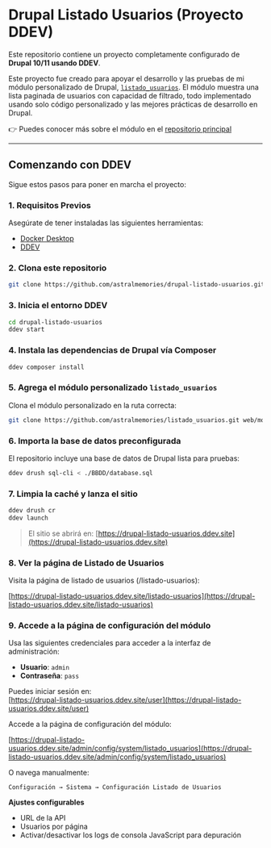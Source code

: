 
# Drupal Listado Usuarios (Proyecto DDEV)

Este repositorio contiene un proyecto completamente configurado de **Drupal 10/11 usando DDEV**.

Este proyecto fue creado para apoyar el desarrollo y las pruebas de mi módulo personalizado de Drupal, [`listado_usuarios`](https://github.com/astralmemories/listado_usuarios). El módulo muestra una lista paginada de usuarios con capacidad de filtrado, todo implementado usando solo código personalizado y las mejores prácticas de desarrollo en Drupal.

👉 Puedes conocer más sobre el módulo en el [repositorio principal](https://github.com/astralmemories/listado_usuarios/blob/main/README_ES.md)

---

## Comenzando con DDEV

Sigue estos pasos para poner en marcha el proyecto:

### 1. Requisitos Previos

Asegúrate de tener instaladas las siguientes herramientas:

- [Docker Desktop](https://www.docker.com/products/docker-desktop/)
- [DDEV](https://ddev.readthedocs.io/en/stable/)

### 2. Clona este repositorio

```sh
git clone https://github.com/astralmemories/drupal-listado-usuarios.git
```

### 3. Inicia el entorno DDEV

```sh
cd drupal-listado-usuarios
ddev start
```

### 4. Instala las dependencias de Drupal vía Composer

```sh
ddev composer install
```

### 5. Agrega el módulo personalizado `listado_usuarios`

Clona el módulo personalizado en la ruta correcta:

```sh
git clone https://github.com/astralmemories/listado_usuarios.git web/modules/custom/listado_usuarios
```

### 6. Importa la base de datos preconfigurada

El repositorio incluye una base de datos de Drupal lista para pruebas:

```sh
ddev drush sql-cli < ./BBDD/database.sql
```

### 7. Limpia la caché y lanza el sitio

```sh
ddev drush cr
ddev launch
```

> El sitio se abrirá en: [https://drupal-listado-usuarios.ddev.site](https://drupal-listado-usuarios.ddev.site)

### 8. Ver la página de Listado de Usuarios

Visita la página de listado de usuarios (/listado-usuarios):

[https://drupal-listado-usuarios.ddev.site/listado-usuarios](https://drupal-listado-usuarios.ddev.site/listado-usuarios)

### 9. Accede a la página de configuración del módulo

Usa las siguientes credenciales para acceder a la interfaz de administración:

- **Usuario**: `admin`  
- **Contraseña**: `pass`

Puedes iniciar sesión en:  
[https://drupal-listado-usuarios.ddev.site/user](https://drupal-listado-usuarios.ddev.site/user)

Accede a la página de configuración del módulo:

[https://drupal-listado-usuarios.ddev.site/admin/config/system/listado_usuarios](https://drupal-listado-usuarios.ddev.site/admin/config/system/listado_usuarios)

O navega manualmente:

`Configuración → Sistema → Configuración Listado de Usuarios`

**Ajustes configurables**
   - URL de la API
   - Usuarios por página
   - Activar/desactivar los logs de consola JavaScript para depuración
